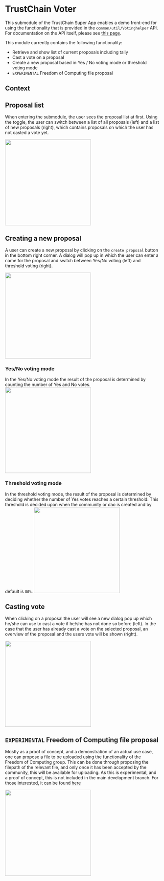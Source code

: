 # TrustChain Voter
This submodule of the TrustChain Super App enables a demo front-end for using the functionality that is provided in the `common/util/Votinghelper` API. For documentation on the API itself, please see [this page](../common/README.md). 

This module currently contains the following functionality:
- Retrieve and show list of current proposals including tally
- Cast a vote on a proposal
- Create a new proposal based in Yes / No voting mode or threshold voting mode
- `EXPERIMENTAL` Freedom of Computing file proposal 

## Context
<!-- TODO: In what setting this module is used -->

## Proposal list
When entering the submodule, the user sees the proposal list at first. Using the toggle, the user can switch between a list of all proposals (left) and a list of new proposals (right), which contains proposals on which the user has not casted a vote yet.

<img src="https://user-images.githubusercontent.com/17474698/80521306-1b516500-898b-11ea-9f02-f982db4c3cde.gif" width="280"> 

## Creating a new proposal
A user can create a new proposal by clicking on the `create proposal` button in the bottom right corner. A dialog will pop up in which the user can enter a name for the proposal and switch between Yes/No voting (left) and threshold voting (right).

<img src="https://user-images.githubusercontent.com/17474698/80522657-37560600-898d-11ea-9dbb-eeff8eec9ea2.gif" width="280">

### Yes/No voting mode
In the Yes/No voting mode the result of the proposal is determined by counting the number of Yes and No votes.
<img src="https://user-images.githubusercontent.com/17474698/80524305-b2b8b700-898f-11ea-99f3-6225eb3fe705.png" width="280">

### Threshold voting mode
In the threshold voting mode, the result of the proposal is determined by deciding whether the number of Yes votes reaches a certain threshold. This threshold is decided upon when the community or dao is created and by default is `80%`.
<img src="https://user-images.githubusercontent.com/17474698/80524307-b3514d80-898f-11ea-9965-9c9a3268b0b9.png" width="280">

## Casting vote
When clicking on a proposal the user will see a new dialog pop up which he/she can use to cast a vote if he/she has not done so before (left). In the case that the user has already cast a vote on the selected proposal, an overview of the proposal and the users vote will be shown (right).

<!-- TODO: change file path when merging to Tribler repo -->
<img src="https://user-images.githubusercontent.com/17474698/80523868-08d92a80-898f-11ea-8b39-4967a5915a27.gif" width="280"> 

## `EXPERIMENTAL` Freedom of Computing file proposal
Mostly as a proof of concept, and a demonstration of an actual use case, one can propose a file to be uploaded using the functionality of the Freedom of Computing group. This can be done through proposing the filepath of the relevant file, and only once it has been accepted by the community, this will be available for uploading. As this is experimental, and a proof of concept, this is not included in the main development branch. For those interested, it can be found [here](https://github.com/emieldesmidt/trustchain-superapp/tree/FOC-Integration)

<img src="https://user-images.githubusercontent.com/17474698/80526174-a2560b80-8992-11ea-96cd-7089d7b47e29.gif" width="280">

